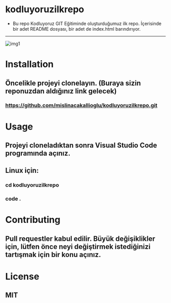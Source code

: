 # kodluyoruzilkrepo

- Bu repo Kodluyoruz GIT Eğitiminde oluşturduğumuz ilk repo. İçerisinde bir adet README dosyası, bir adet de index.html barındırıyor.
----------------------------------------------------------------------------------------------

![img1](https://user-images.githubusercontent.com/93317917/168160062-b6baf500-b970-4492-aa83-2e4cda6e8977.png)


# Installation

## Öncelikle projeyi clonelayın. (Buraya sizin reponuzdan aldığınız link gelecek)

### https://github.com/mislinacakallioglu/kodluyoruzilkrepo.git

# Usage

## Projeyi cloneladıktan sonra Visual Studio Code programında açınız.

## Linux için:

### cd kodluyoruzilkrepo
### code .

# Contributing

## Pull requestler kabul edilir. Büyük değişiklikler için, lütfen önce neyi değiştirmek istediğinizi tartışmak için bir konu açınız.

# License

## MIT
